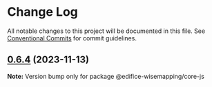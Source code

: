 # Change Log

All notable changes to this project will be documented in this file.
See [Conventional Commits](https://conventionalcommits.org) for commit guidelines.

## [0.6.4](https://bitbucket.org/wisemapping/wisemapping-frontend/compare/@edifice-wisemapping/core-js@0.6.3...@edifice-wisemapping/core-js@0.6.4) (2023-11-13)

**Note:** Version bump only for package @edifice-wisemapping/core-js
